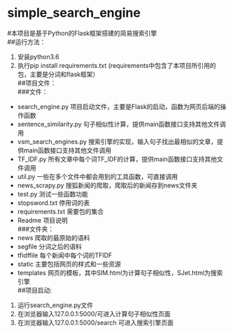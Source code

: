 # simple_search_engine  
#本项目是基于Python的Flask框架搭建的简易搜索引擎  
##运行方法：
1. 安装python3.6  
2. 执行pip install requirements.txt (requirements中包含了本项目所引用的包，主要是分词和flask框架）  
##项目文件：  
###文件：  
* search_engine.py  项目启动文件，主要是Flask的启动，函数为网页后端的操作函数  
* sentence_similarity.py 句子相似性计算，提供main函数接口支持其他文件调用  
* vsm_search_engines.py  搜索引擎的实现，输入句子找出最相似的文章，提供main函数接口支持其他文件调用  
* TF_IDF.py          所有文章中每个词TF_IDF的计算，提供main函数接口支持其他文件调用  
* util.py            一些在多个文件中都会用到的工具函数，可直接调用  
* news_scrapy.py     搜狐新闻的爬取，爬取后的新闻存到news文件夹  
* test.py            测试一些函数功能  
* stopsword.txt      停用词的表  
* requirements.txt   需要包的集合  
* Readme             项目说明  
###文件夹：  
* news               爬取的最原始的语料  
* segfile            分词之后的语料  
* tfidffile          每个新闻中每个词的TFIDF  
* static             主要包括网页的样式和一些资源  
* templates          网页的模板，其中SIM.html为计算句子相似性，SJet.html为搜索引擎   
##项目启动:  
1. 运行search_engine.py文件  
2. 在浏览器输入127.0.0.1:5000/可进入计算句子相似性页面  
3. 在浏览器输入127.0.0.1:5000/search 可进入搜索引擎页面  


